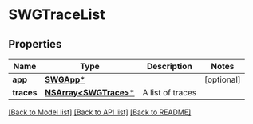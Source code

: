 # SWGTraceList

## Properties
Name | Type | Description | Notes
------------ | ------------- | ------------- | -------------
**app** | [**SWGApp***](SWGApp.md) |  | [optional] 
**traces** | [**NSArray&lt;SWGTrace&gt;***](SWGTrace.md) | A list of traces | 

[[Back to Model list]](../README.md#documentation-for-models) [[Back to API list]](../README.md#documentation-for-api-endpoints) [[Back to README]](../README.md)



